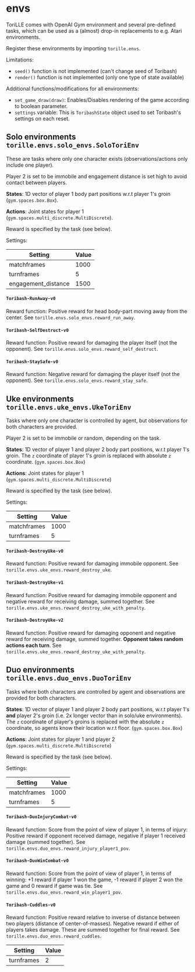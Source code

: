 # envs

ToriLLE comes with OpenAI Gym environment and several pre-defined tasks, which can be used
as a (almost) drop-in replacements to e.g. Atari environments. 

Register these environments by importing `torille.envs`.

Limitations: 
* `seed()` function is not implemented (can't change seed of Toribash)
* `render()` function is not implemented (only one type of state available)

Additional functions/modifications for all environments:
* `set_game_draw(draw)`: Enables/Disables rendering of the game according to boolean parameter.
* `settings` variable: This is `ToribashState` object used to set Toribash's settings on each reset. 

## Solo environments `torille.envs.solo_envs.SoloToriEnv`

These are tasks where only one character exists (observations/actions only include one player).

Player 2 is set to be immobile and engagement distance is set high to avoid contact between players.

**States**: 1D vector of player 1 body part positions w.r.t player 1's groin (`gym.spaces.box.Box`).

**Actions**: Joint states for player 1 (`gym.spaces.multi_discrete.MultiDiscrete`).

Reward is specified by the task (see below).

Settings:

Setting | Value
------- | -----
matchframes | 1000
turnframes | 5
engagement_distance | 1500

#### `Toribash-RunAway-v0`

Reward function: Positive reward for head body-part moving away from the center. See `torille.envs.solo_envs.reward_run_away`.

#### `Toribash-SelfDestruct-v0`

Reward function: Positive reward for damaging the player itself (not the opponent). See `torille.envs.solo_envs.reward_self_destruct`.

#### `Toribash-StaySafe-v0`

Reward function: Negative reward for damaging the player itself (not the opponent). See `torille.envs.solo_envs.reward_stay_safe`.


## Uke environments `torille.envs.uke_envs.UkeToriEnv`

Tasks where only one character is controlled by agent, but observations for both characters are provided.

Player 2 is set to be immobile or random, depending on the task.

**States**: 1D vector of player 1 and player 2 body part positions, w.r.t player 1's groin. 
The `z` coordinate of player 1's groin is replaced with absolute `z` coordinate. (`gym.spaces.box.Box`)

**Actions**: Joint states for player 1 (`gym.spaces.multi_discrete.MultiDiscrete`)

Reward is specified by the task (see below).

Settings:

Setting | Value
------- | -----
matchframes | 1000
turnframes | 5

#### `Toribash-DestroyUke-v0`

Reward function: Positive reward for damaging immobile opponent. See `torille.envs.uke_envs.reward_destroy_uke`.

#### `Toribash-DestroyUke-v1`

Reward function: Positive reward for damaging immobile opponent and negative reward for receiving damage, summed together. 
                 See `torille.envs.uke_envs.reward_destroy_uke_with_penalty`.
                 
#### `Toribash-DestroyUke-v2`

Reward function: Positive reward for damaging opponent and negative reward for receiving damage, summed together. 
                 **Opponent takes random actions each turn**. See `torille.envs.uke_envs.reward_destroy_uke_with_penalty`.

                 
## Duo environments `torille.envs.duo_envs.DuoToriEnv`

Tasks where both characters are controlled by agent and observations are provided for both characters.

**States**: 1D vector of player 1 and player 2 body part positions, w.r.t player 1's **and** player 2's groin (i.e. 2x longer vector than in solo/uke environments).
The `z` coordinate of player's groins is replaced with the absolute `z` coordinate, so agents know their location w.r.t floor. (`gym.spaces.box.Box`)

**Actions**: Joint states for player 1 and player 2 (`gym.spaces.multi_discrete.MultiDiscrete`)

Reward is specified by the task (see below).

Settings:

Setting | Value
------- | -----
matchframes | 1000
turnframes | 5

#### `Toribash-DuoInjuryCombat-v0`

Reward function: Score from the point of view of player 1, in terms of injury: 
                 Positive reward if opponent received damage,
                 negative if player 1 received damage (summed together). 
                 See `torille.envs.duo_envs.reward_injury_player1_pov`.
                 
#### `Toribash-DuoWinCombat-v0`

Reward function: Score from the point of view of player 1, in terms of winning: 
                 +1 reward if player 1 won the game,
                 -1 reward if player 2 won the game and 
                 0 reward if game was tie.
                 See `torille.envs.duo_envs.reward_win_player1_pov`.

#### `Toribash-Cuddles-v0`

Reward function: Positive reward relative to inverse of distance between two players (distance of center-of-masses).
                 Negative reward if either of players takes damage. These are summed together for final reward.
                 See `torille.envs.duo_envs.reward_cuddles`.

Setting | Value
------- | -----
turnframes | 2
